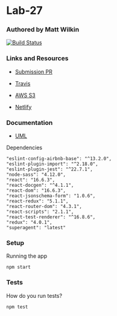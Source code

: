 # Lab-27

### Authored by Matt Wilkin


[![Build Status](https://www.travis-ci.com/mwilkin-401-advanced-javascript/lab-27.svg?branch=dev)](https://www.travis-ci.com/mwilkin-401-advanced-javascript/lab-27)


### Links and Resources

* [Submission PR](https://github.com/mwilkin-401-advanced-javascript/lab-27/pull/1)

* [Travis](https://www.travis-ci.com/mwilkin-401-advanced-javascript/lab-27)

* [AWS S3]()

* [Netlify]()


### Documentation

* [UML]()

Dependencies

  ```"eslint": "^5.6.0",
  "eslint-config-airbnb-base": "^13.2.0",
  "eslint-plugin-import": "^2.18.0",
  "eslint-plugin-jest": "^22.7.1",
  "node-sass": "4.12.0",
  "react": "16.6.3",
  "react-docgen": "^4.1.1",
  "react-dom": "16.6.3",
  "react-jsonschema-form": "1.0.6",
  "react-redux": "5.1.1",
  "react-router-dom": "4.3.1",
  "react-scripts": "2.1.1",
  "react-test-renderer": "^16.8.6",
  "redux": "4.0.1",
  "superagent": "latest"
  ```

### Setup

Running the app

`npm start`

### Tests

How do you run tests?

`npm test`

